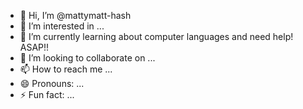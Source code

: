- 👋 Hi, I’m @mattymatt-hash
- 👀 I’m interested in ...
- 🌱 I’m currently learning about computer languages and need help! ASAP!!
- 💞️ I’m looking to collaborate on ...
- 📫 How to reach me ...
- 😄 Pronouns: ...
- ⚡ Fun fact: ...

<!---
mattymatt-hash/mattymatt-hash is a ✨ special ✨ repository because its `README.md` (this file) appears on your GitHub profile.
You can click the Preview link to take a look at your changes.
--->
